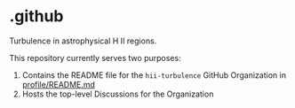 # .github
Turbulence in astrophysical H II regions. 

This repository currently serves two purposes:

1. Contains the README file for the `hii-turbulence` GitHub Organization in [profile/README.md](profile/README.md)
2. Hosts the top-level Discussions for the Organization

